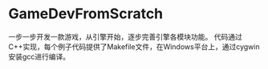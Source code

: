 # GameDevFromScratch
 一步一步开发一款游戏，从引擎开始，逐步完善引擎各模块功能。
 代码通过C++实现，每个例子代码提供了Makefile文件，在Windows平台上，通过cygwin安装gcc进行编译。
